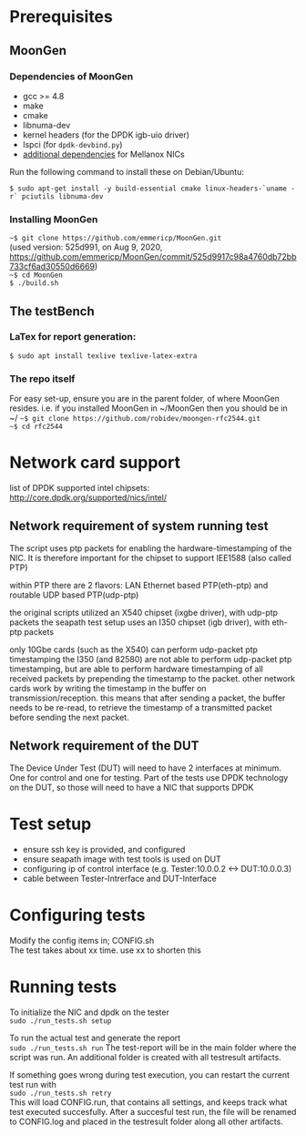 

# Prerequisites #

## MoonGen 

### Dependencies of MoonGen

* gcc >= 4.8
* make
* cmake
* libnuma-dev
* kernel headers (for the DPDK igb-uio driver)
* lspci (for `dpdk-devbind.py`)
* [additional dependencies](https://github.com/libmoon/libmoon/blob/master/install-mlx.md) for Mellanox NICs

Run the following command to install these on Debian/Ubuntu:  

```
$ sudo apt-get install -y build-essential cmake linux-headers-`uname -r` pciutils libnuma-dev
```


### Installing MoonGen

`~$ git clone https://github.com/emmericp/MoonGen.git`  
(used version: 525d991, on Aug 9, 2020, https://github.com/emmericp/MoonGen/commit/525d9917c98a4760db72bb733cf6ad30550d6669)  
`~$ cd MoonGen`  
`$ ./build.sh`  

## The testBench

### LaTex for report generation:
`$ sudo apt install texlive texlive-latex-extra`  

### The repo itself
For easy set-up, ensure you are in the parent folder, of where MoonGen resides. i.e. if you installed MoonGen in ~/MoonGen then you should be in ~/
`~$ git clone https://github.com/robidev/moongen-rfc2544.git`  
`~$ cd rfc2544`

# Network card support #

list of DPDK supported intel chipsets:  
http://core.dpdk.org/supported/nics/intel/  


## Network requirement of system running test

The script uses ptp packets for enabling the hardware-timestamping of the NIC.
It is therefore important for the chipset to support IEE1588 (also called PTP)

within PTP there are 2 flavors: LAN Ethernet based PTP(eth-ptp) and routable UDP based PTP(udp-ptp)

the original scripts utilized an X540 chipset (ixgbe driver), with udp-ptp packets
the seapath test setup uses an I350 chipset (igb driver), with eth-ptp packets

only 10Gbe cards (such as the X540) can perform udp-packet ptp timestamping
the I350 (and 82580) are not able to perform udp-packet ptp timestamping, 
but are able to perform hardware timestamping of all received packets by prepending the timestamp to the packet.
other network cards work by writing the timestamp in the buffer on transmission/reception.
this means that after sending a packet, the buffer needs to be re-read, 
to retrieve the timestamp of a transmitted packet before sending the next packet.


## Network requirement of the DUT

The Device Under Test (DUT) will need to have 2 interfaces at minimum. One for control and one for testing.
Part of the tests use DPDK technology on the DUT, so those will need to have a NIC that supports DPDK


# Test setup #

- ensure ssh key is provided, and configured
- ensure seapath image with test tools is used on DUT
- configuring ip of control interface (e.g. Tester:10.0.0.2 <-> DUT:10.0.0.3)
- cable between Tester-Intrerface and DUT-Interface

# Configuring tests #

Modify the config items in; CONFIG.sh  
The test takes about xx time. use xx to shorten this  


# Running tests #

To initialize the NIC and dpdk on the tester  
`sudo ./run_tests.sh setup`

To run the actual test and generate the report  
`sudo ./run_tests.sh run`
The test-report will be in the main folder where the script was run.
An additional folder is created with all testresult artifacts.

If something goes wrong during test execution, you can restart the current test run with  
`sudo ./run_tests.sh retry`  
This will load CONFIG.run, that contains all settings, and keeps track what test executed succesfully.
After a succesful test run, the file will be renamed to CONFIG.log and placed in the testresult folder along all other artifacts.


